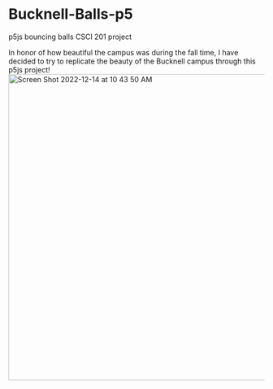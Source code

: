 # Bucknell-Balls-p5
p5js bouncing balls CSCI 201 project

In honor of how beautiful the campus was during the fall time, I have decided to try to replicate the beauty of the Bucknell campus through this p5js project!
<img width="602" alt="Screen Shot 2022-12-14 at 10 43 50 AM" src="https://user-images.githubusercontent.com/119433609/207641609-c4aad3bb-cf35-4bdd-89e7-07b29a07f6ae.png">
